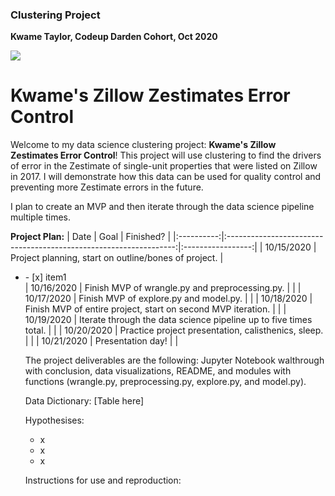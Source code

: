 ### Clustering Project
**Kwame Taylor, Codeup Darden Cohort, Oct 2020**

<img src="https://www.underconsideration.com/brandnew/archives/zillow_logo.png">

# Kwame's Zillow Zestimates Error Control

Welcome to my data science clustering project: **Kwame's Zillow Zestimates Error Control**! This project will use clustering to find the drivers of error in the Zestimate of single-unit properties that were listed on Zillow in 2017. I will demonstrate how this data can be used for quality control and preventing more Zestimate errors in the future.

I plan to create an MVP and then iterate through the data science pipeline multiple times.

**Project Plan:**
|    Date    |                                Goal                               |     Finished?     |
|:----------:|:-----------------------------------------------------------------:|:-----------------:|
| 10/15/2020 | Project planning, start on outline/bones of project.              |<ul><li>- [x] item1</li>
| 10/16/2020 | Finish MVP of wrangle.py and preprocessing.py.                    |                   |
| 10/17/2020 | Finish MVP of explore.py and model.py.                            |                   |
| 10/18/2020 | Finish MVP of entire project, start on second MVP iteration.      |                   |
| 10/19/2020 | Iterate through the data science pipeline up to five times total. |                   |
| 10/20/2020 | Practice project presentation, calisthenics, sleep.               |                   |
| 10/21/2020 | Presentation day!                                                 |                   |

The project deliverables are the following: Jupyter Notebook walthrough with conclusion, data visualizations, README, and modules with functions (wrangle.py, preprocessing.py, explore.py, and model.py).

Data Dictionary:
[Table here]

Hypothesises:
* x
* x
* x

Instructions for use and reproduction:
